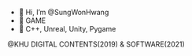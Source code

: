 - 👋 Hi, I’m @SungWonHwang
- 👀 GAME
- 🌱 C++, Unreal, Unity, Pygame

@KHU DIGITAL CONTENTS(2019) & SOFTWARE(2021)
